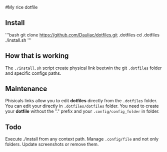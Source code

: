 #My rice dotfile

## Install
'''bash
    git clone https://github.com/Dauliac/dotfiles.git .dotfiles
    cd .dotfiles
    ./install.sh
'''
## How that is working
The `./install.sh` script create physical link beetwin the git `.dotfiles` folder and specific configs paths.

## Maintenance
Phisicals links allow you to edit **dotfiles** directly from the `.dotfiles` folder.
You can edit your directly in `.dotfiles/dotfiles` folder.
You need to create your **dotfile** without the "." prefix and your `.config/config_folder` in folder.

## Todo
Execute ./install from any context path.
Manage `.config/file` and not only folders.
Update screenshots or remove them.
